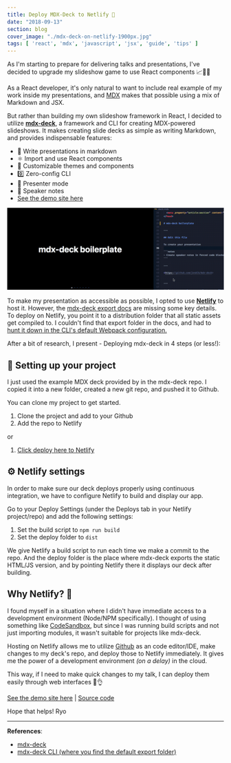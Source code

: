 ```yaml
---
title: Deploy MDX-Deck to Netlify 🚀
date: "2018-09-13"
section: blog
cover_image: "./mdx-deck-on-netlify-1900px.jpg"
tags: [ 'react', 'mdx', 'javascript', 'jsx', 'guide', 'tips' ]
---
```


As I'm starting to prepare for delivering talks and presentations, I've decided to upgrade my slideshow game to use React components 📈💁‍♀️

As a React developer, it's only natural to want to include real example of my work inside my presentations, and [MDX](https://github.com/mdx-js/mdx) makes that possible using a mix of Markdown and JSX.

But rather than building my own slideshow framework in React, I decided to utilize [**mdx-deck**](https://github.com/jxnblk/mdx-deck), a framework and CLI for creating MDX-powered slideshows. It makes creating slide decks as simple as writing Markdown, and provides indispensable features:

* 📝 Write presentations in markdown
* ⚛️ Import and use React components
* 💅 Customizable themes and components
* 0️⃣ Zero-config CLI
* 💁 Presenter mode
* 📓 Speaker notes
* [See the demo site here](https://dazzling-kepler-4cc40d.netlify.com/)

<img src="./mdx-deck boilerplate 3.gif" alt="Example of the slide deck in action" />

To make my presentation as accessible as possible, I opted to use [**Netlify**](http://netlify.com) to host it. However, the [mdx-deck export docs](https://github.com/jxnblk/mdx-deck/blob/master/docs/exporting.md) are missing some key details. To deploy on Netlify, you point it to a distribution folder that all static assets get compiled to. I couldn't find that export folder in the docs, and had to [hunt it down in the CLI's default Webpack configuration.](https://github.com/jxnblk/mdx-deck/blob/master/cli.js)

After a bit of research, I present - Deploying mdx-deck in 4 steps (or less!):

## 📄 Setting up your project

I just used the example MDX deck provided by in the mdx-deck repo. I copied it into a new folder, created a new git repo, and pushed it to Github.

You can clone my project to get started.

1. Clone the project and add to your Github
1. Add the repo to Netlify

or

1. [Click deploy here to Netlify](https://app.netlify.com/start/deploy?repository=https://github.com/whoisryosuke/mdx-deck-netlify)

## ⚙️ Netlify settings

In order to make sure our deck deploys properly using continuous integration, we have to configure Netlify to build and display our app.  

Go to your Deploy Settings (under the Deploys tab in your Netlify project/repo) and add the following settings:

1. Set the build script to `npm run build`
1. Set the deploy folder to `dist`

We give Netlify a build script to run each time we make a commit to the repo. And the deploy folder is the place where mdx-deck exports the static HTML/JS version, and by pointing Netlify there it displays our deck after building.

## Why Netlify? 🤨

I found myself in a situation where I didn't have immediate access to a development environment (Node/NPM specifically). I thought of using something like [CodeSandbox](http://codesandbox.io), but since I was running build scripts and not just importing modules, it wasn't suitable for projects like mdx-deck.

Hosting on Netlify allows me to utilize [Github](http://github.com) as an code editor/IDE, make changes to my deck's repo, and deploy those to Netlify immediately. It gives me the power of a development environment *(on a delay)* in the cloud. 

This way, if I need to make quick changes to my talk, I can deploy them easily through web interfaces 👏👌

[See the demo site here](https://dazzling-kepler-4cc40d.netlify.com/) | [Source code](https://github.com/whoisryosuke/mdx-deck-netlify)

Hope that helps!
Ryo

***

**References**:

* [mdx-deck](https://github.com/jxnblk/mdx-deck)
* [mdx-deck CLI (where you find the default export folder)](https://github.com/jxnblk/mdx-deck/blob/master/cli.js)